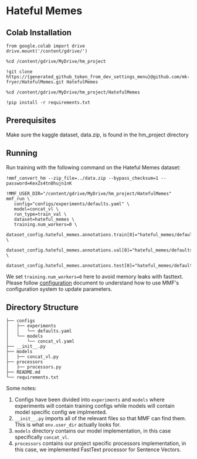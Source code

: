 # Hateful Memes 

## Colab Installation

```
from google.colab import drive
drive.mount('/content/gdrive/')
```
```
%cd /content/gdrive/MyDrive/hm_project
```


```
!git clone https://{generated_github_token_from_dev_settings_menu}@github.com/mk-fryer/HatefulMemes.git HatefulMemes
```


```
%cd /content/gdrive/MyDrive/hm_project/HatefulMemes
```

```
!pip install -r requirements.txt
```




## Prerequisites

Make sure the kaggle dataset, data.zip, is found in the hm_project directory

## Running

Run training with the following command on the Hateful Memes dataset:

```
!mmf_convert_hm --zip_file=../data.zip --bypass_checksum=1 --password=KexZs4tn8hujn1nK
```

```
!MMF_USER_DIR="/content/gdrive/MyDrive/hm_project/HatefulMemes" mmf_run \
   config="configs/experiments/defaults.yaml" \
   model=concat_vl \
   run_type=train_val \
   dataset=hateful_memes \
   training.num_workers=0 \
   dataset_config.hateful_memes.annotations.train[0]="hateful_memes/defaults/annotations/train.jsonl" \
   dataset_config.hateful_memes.annotations.val[0]="hateful_memes/defaults/annotations/dev.jsonl" \
   dataset_config.hateful_memes.annotations.test[0]="hateful_memes/defaults/annotations/test.jsonl"
```

We set `training.num_workers=0` here to avoid memory leaks with fasttext.
Please follow [configuration](https://mmf.readthedocs.io/en/latest/notes/configuration_system.html) document to understand how to use MMF's configuration system to update parameters.

## Directory Structure

```
├── configs
│   ├── experiments
│   │   └── defaults.yaml
│   └── models
│       └── concat_vl.yaml
├── __init__.py
├── models
│   ├── concat_vl.py
├── processors
│   ├── processors.py
├── README.md
└── requirements.txt
```

Some notes:

1. Configs have been divided into `experiments` and `models` where experiments will contain training configs while models will contain model specific config we implmented.
2. `__init__.py` imports all of the relevant files so that MMF can find them. This is what `env.user_dir` actually looks for.
3. `models` directory contains our model implementation, in this case specifically `concat_vl`.
4. `processors` contains our project specific processors implementation, in this case, we implemented FastText processor for Sentence Vectors.

